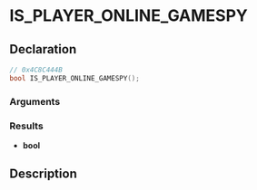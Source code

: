 # IS_PLAYER_ONLINE_GAMESPY

## Declaration
```cpp
// 0x4C8C444B
bool IS_PLAYER_ONLINE_GAMESPY();
```

### Arguments

### Results
- **bool**

## Description
